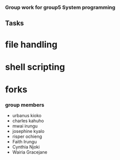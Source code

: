 ### Group work for group5 System programming
## Tasks
# file handling
# shell scripting
# forks

### group members
- urbanus kioko
- charles kahuho
- mwai irungu
- josephine kyalo
- risper ochieng
- Faith Irungu
- Cynthia Njoki
- Wairia Gracejane
